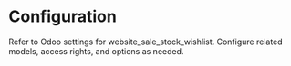# Configuration

Refer to Odoo settings for website_sale_stock_wishlist. Configure related models, access rights, and options as needed.
